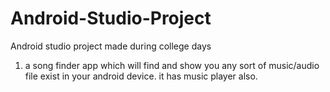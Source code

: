 # Android-Studio-Project

Android studio project made during college days

1) a song finder app which will find and show you any sort of music/audio file exist in your android device. it has music player also.
